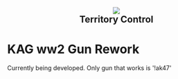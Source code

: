<h2 align = 'center'><img src="https://i.imgur.com/Fqd5YKI.png"><br>Territory Control</h2>

# KAG ww2 Gun Rework
Currently being developed. Only gun that works is '!ak47'
